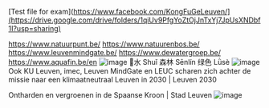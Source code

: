 
[Test file for exam](https://www.facebook.com/KongFuGeLeuven/](https://drive.google.com/drive/folders/1qiUv9PfgYoZtOjJnTxYj7JpUsXNDbf1I?usp=sharing)

https://www.natuurpunt.be/
https://www.natuurenbos.be/ https://www.leuvenmindgate.be/
https://www.dewatergroep.be/
https://www.aquafin.be/en
![image](https://user-images.githubusercontent.com/65312094/215872782-2dbe9cb1-2708-4eae-877a-df6687431b77.png)
水 Shuǐ
森林 Sēnlín
绿色  Lǜsè
![image](https://user-images.githubusercontent.com/65312094/215872824-3b0c850d-34eb-48ef-af28-30e236024f27.png)
Ook KU Leuven, imec, Leuven MindGate en LEUC scharen zich achter de missie naar een klimaatneutraal Leuven in 2030 | Leuven 2030

Ontharden en vergroenen in de Spaanse Kroon | Stad Leuven
![image](https://user-images.githubusercontent.com/65312094/215872966-c321f4c2-7b81-4db1-8f3b-f66834202476.png)
